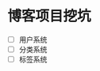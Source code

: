 <!--
 * @Author: xiaohuolong
 * @Date: 2020-06-10 20:31:48
 * @LastEditors: xiaohuolong
 * @LastEditTime: 2020-06-10 20:38:08
 * @FilePath: /blog-app/README.md
--> 
# 博客项目挖坑
- [ ] 用户系统
- [ ] 分类系统
- [ ] 标签系统
